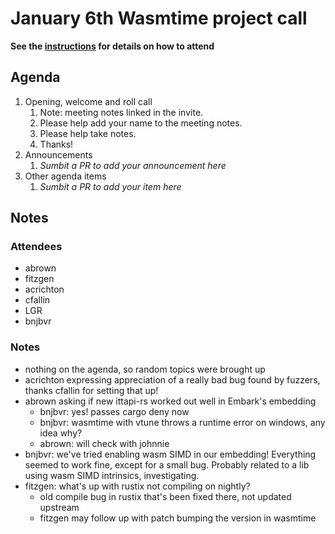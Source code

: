 # January 6th Wasmtime project call

**See the [instructions](../README.md) for details on how to attend**

## Agenda
1. Opening, welcome and roll call
    1. Note: meeting notes linked in the invite.
    1. Please help add your name to the meeting notes.
    1. Please help take notes.
    1. Thanks!
1. Announcements
    1. _Sumbit a PR to add your announcement here_
1. Other agenda items
    1. _Sumbit a PR to add your item here_

## Notes

### Attendees

- abrown
- fitzgen
- acrichton
- cfallin
- LGR
- bnjbvr

### Notes

- nothing on the agenda, so random topics were brought up
- acrichton expressing appreciation of a really bad bug found by fuzzers,
  thanks cfallin for setting that up!
- abrown asking if new ittapi-rs worked out well in Embark's embedding
    - bnjbvr: yes! passes cargo deny now
    - bnjbvr: wasmtime with vtune throws a runtime error on windows, any idea
      why?
    - abrown: will check with johnnie
- bnjbvr: we've tried enabling wasm SIMD in our embedding! Everything seemed to work fine, except for a small bug. Probably
  related to a lib using wasm SIMD intrinsics, investigating.
- fitzgen: what's up with rustix not compiling on nightly?
    - old compile bug in rustix that's been fixed there, not updated upstream
    - fitzgen may follow up with patch bumping the version in wasmtime
